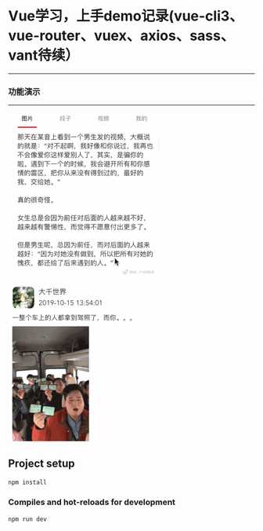 # Vue学习，上手demo记录(vue-cli3、vue-router、vuex、axios、sass、vant待续）
---

### 功能演示
---
![ee](./screenshot/demo.gif)


## Project setup
```
npm install
```

### Compiles and hot-reloads for development
```
npm run dev

```
